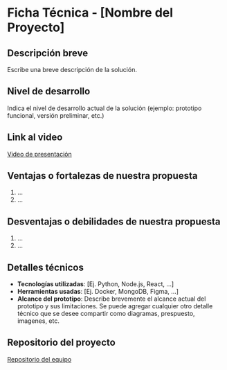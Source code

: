 # Ficha Técnica - [Nombre del Proyecto]

## Descripción breve
Escribe una breve descripción de la solución.

## Nivel de desarrollo
Indica el nivel de desarrollo actual de la solución (ejemplo: prototipo funcional, versión preliminar, etc.)

## Link al video
[Video de presentación](URL)

## Ventajas o fortalezas de nuestra propuesta
1. ...
2. ...

## Desventajas o debilidades de nuestra propuesta
1. ...
2. ...

## Detalles técnicos
- **Tecnologías utilizadas**: [Ej. Python, Node.js, React, ...]
- **Herramientas usadas**: [Ej. Docker, MongoDB, Figma, ...]
- **Alcance del prototipo**: Describe brevemente el alcance actual del prototipo y sus limitaciones.
  Se puede agregar cualquier otro detalle técnico que se desee compartir como diagramas, prespuesto, imagenes, etc.

## Repositorio del proyecto
[Repositorio del equipo](URL)
